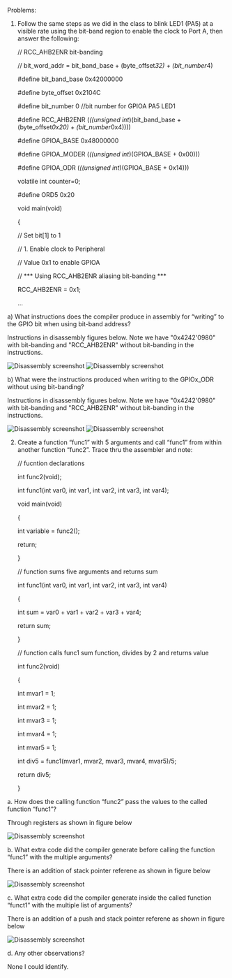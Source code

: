 

Problems:

1. Follow the same steps as we did in the class to blink LED1 (PA5) at a visible rate using the bit-band region to enable the clock to Port A, then answer the following:

	// RCC_AHB2ENR bit-banding

	// bit_word_addr = bit_band_base + (byte_offset*32) + (bit_number*4)

	#define bit_band_base 0x42000000

	#define byte_offset 0x2104C

	#define bit_number 0 //bit number for GPIOA PA5 LED1

	#define RCC_AHB2ENR (*((unsigned int*)(bit_band_base + (byte_offset*0x20) + (bit_number*0x4))))

	#define GPIOA_BASE 0x48000000

	#define GPIOA_MODER (*((unsigned int*)(GPIOA_BASE + 0x00)))

	#define GPIOA_ODR (*((unsigned int*)(GPIOA_BASE + 0x14)))

	volatile int counter=0;
	
	#define ORD5 0x20

	void main(void)

	{

	// Set bit[1] to 1

	// 1. Enable clock to Peripheral

	// Value 0x1 to enable GPIOA
  
	// *** Using RCC_AHB2ENR aliasing bit-banding ***

	RCC_AHB2ENR = 0x1;

	...

a) What instructions does the compiler produce in assembly for “writing” to the GPIO bit when using bit-band address?

Instructions in disassembly figures below. Note we have "0x4242'0980" with bit-banding and "RCC_AHB2ENR" without bit-banding in the instructions.

![Disassembly screenshot](https://github.com/vigoren-uw/embsys310/blob/main/assignment04/gpioa_WITH_bitbanding1.JPG)
![Disassembly screenshot](https://github.com/vigoren-uw/embsys310/blob/main/assignment04/gpioa_WITH_bitbanding2.JPG)

b) What were the instructions produced when writing to the GPIOx_ODR without using bit-banding?

Instructions in disassembly figures below. Note we have "0x4242'0980" with bit-banding and "RCC_AHB2ENR" without bit-banding in the instructions.

![Disassembly screenshot](https://github.com/vigoren-uw/embsys310/blob/main/assignment04/gpioa_NO_bitbanding1.JPG)
![Disassembly screenshot](https://github.com/vigoren-uw/embsys310/blob/main/assignment04/gpioa_NO_bitbanding2.JPG)


2. Create a function “func1” with 5 arguments and call “func1” from within another function “func2”. Trace thru the assembler and note:
	
	// fucntion declarations
 	
	int func2(void);
	
	int func1(int var0, int var1, int var2, int var3, int var4);
	
	void main(void)
	
	{
	
	  int variable = func2();
	
	  return;
	
	}

	// function sums five arguments and returns sum
	
	int func1(int var0, int var1, int var2, int var3, int var4)
	
	{
	
 	 int sum = var0 + var1 + var2 + var3 + var4;
 	
	 return sum;
	
	}
	
	// function calls func1 sum function, divides by 2 and returns value
	
	int func2(void)
	
	{
	
	int mvar1 = 1;
	
	int mvar2 = 1;
	
	int mvar3 = 1;
	
	int mvar4 = 1;
	
	int mvar5 = 1;
	
	int div5 = func1(mvar1, mvar2, mvar3, mvar4, mvar5)/5;
	
	return div5;
	
	}

a. How does the calling function “func2” pass the values to the called function “func1”?

Through registers as shown in figure below

![Disassembly screenshot](https://github.com/vigoren-uw/embsys310/blob/main/assignment04/func1_func2_a.JPG)

b. What extra code did the compiler generate before calling the function “func1” with the multiple arguments?

There is an addition of stack pointer referene as shown in figure below

![Disassembly screenshot](https://github.com/vigoren-uw/embsys310/blob/main/assignment04/func1_func2_b.JPG)

c. What extra code did the compiler generate inside the called function “funct1” with the multiple list of arguments?

There is an addition of a push and stack pointer referene as shown in figure below

![Disassembly screenshot](https://github.com/vigoren-uw/embsys310/blob/main/assignment04/func1_func2_c.JPG)

d. Any other observations?

None I could identify. 




